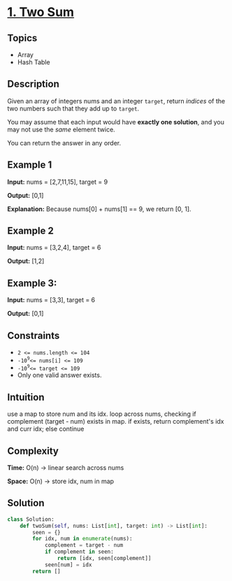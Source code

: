 # [1. Two Sum](https://leetcode.com/problems/two-sum/description/)

## Topics
- Array
- Hash Table

## Description
Given an array of integers nums and an integer `target`, return *indices* of the two numbers such that they add up to `target`.

You may assume that each input would have **exactly one solution**, and you may not use the *same* element twice.

You can return the answer in any order.

## Example 1
**Input:**  nums = [2,7,11,15], target = 9

**Output:** [0,1]

**Explanation:** Because nums[0] + nums[1] == 9, we return [0, 1].

## Example 2
**Input:**  nums = [3,2,4], target = 6

**Output:** [1,2]

## Example 3: 
**Input:** nums = [3,3], target = 6

**Output:** [0,1]

## Constraints
- `2 <= nums.length <= 104`
- `-10`<sup>`9`</sup>`<= nums[i] <= 109`
- `-10`<sup>`9`</sup>`<= target <= 109`
- Only one valid answer exists.

## Intuition
use a map to store num and its idx. loop across nums, checking if complement (target - num) exists in map. if exists, return complement's idx and curr idx; else continue

## Complexity 
**Time:** O(n) -> linear search across nums

**Space:** O(n) -> store idx, num in map

## Solution
```python
class Solution:
    def twoSum(self, nums: List[int], target: int) -> List[int]:
        seen = {}
        for idx, num in enumerate(nums):
            complement = target - num
            if complement in seen:
                return [idx, seen[complement]]
            seen[num] = idx
        return []